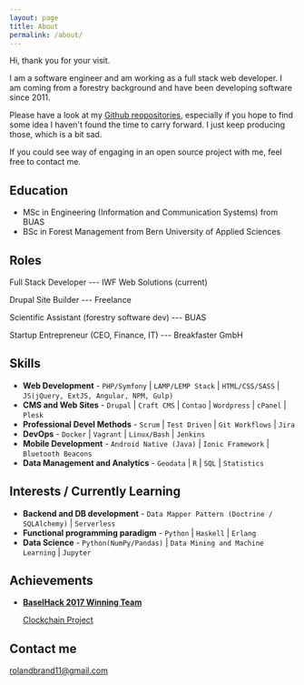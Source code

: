 ```yaml
---
layout: page
title: About
permalink: /about/
---
```


Hi, thank you for your visit.

I am a software engineer and am working as a full stack web developer. I am coming from a forestry background and have been
developing software since 2011.

Please have a look at my [Github reopositories](https://github.com/bar9?tab=repositories), especially
if you hope to find some idea I haven't found the time to carry forward.
I just keep producing those, which is a bit sad.

If you could see way of engaging in an open source project with me, feel free to contact me.

## Education

* MSc in Engineering (Information and Communication Systems) from BUAS
* BSc in Forest Management from Bern University of Applied Sciences

## Roles

Full Stack Developer --- IWF Web Solutions (current)

Drupal Site Builder --- Freelance

Scientific Assistant (forestry software dev) --- BUAS

Startup Entrepreneur (CEO, Finance, IT) --- Breakfaster GmbH

## Skills

* **Web Development** - `PHP/Symfony` \| `LAMP/LEMP Stack` \| `HTML/CSS/SASS` \| `JS(jQuery, ExtJS, Angular, NPM, Gulp)`
* **CMS and Web Sites** - `Drupal` \| `Craft CMS` \| `Contao` \| `Wordpress` \| `cPanel` \| `Plesk`
* **Professional Devel Methods** - `Scrum` \| `Test Driven` \| `Git Workflows` \| `Jira`
* **DevOps** - `Docker` \| `Vagrant` \| `Linux/Bash` \| `Jenkins`
* **Mobile Development** - `Android Native (Java)` \| `Ionic Framework` \| `Bluetooth Beacons`
* **Data Management and Analytics** - `Geodata` \| `R` \| `SQL` \| `Statistics`

## Interests / Currently Learning
* **Backend and DB development** - `Data Mapper Pattern (Doctrine / SQLAlchemy)` \| `Serverless`
* **Functional programming paradigm** - `Python` \| `Haskell` \| `Erlang`
* **Data Science** - `Python(NumPy/Pandas)` \| `Data Mining and Machine Learning` \| `Jupyter`
    
## Achievements

* [**BaselHack 2017 Winning Team**](#) 
   
  [Clockchain Project](https://github.com/rordi/11_clockchain)

## Contact me

[rolandbrand11@gmail.com](mailto:rolandbrand11@gmail.com)
